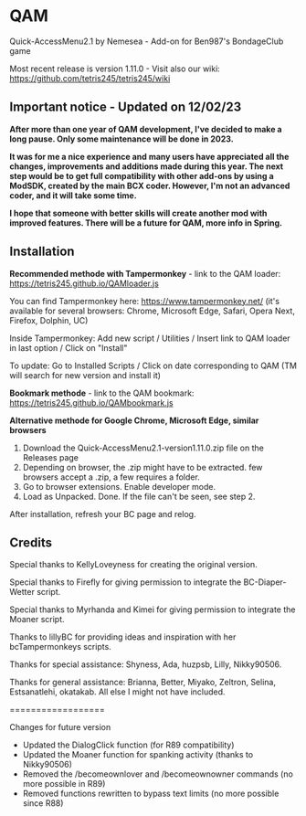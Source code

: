 # QAM

Quick-AccessMenu2.1 by Nemesea - Add-on for Ben987's BondageClub game 

Most recent release is version 1.11.0 - Visit also our wiki: https://github.com/tetris245/tetris245/wiki

## Important notice - Updated on 12/02/23

**After more than one year of QAM development, I've decided to make a long pause. Only some maintenance will be done in 2023.**

**It was for me a nice experience and many users have appreciated all the changes, improvements and additions made during this year. The next step would be to get full compatibility with other add-ons by using a ModSDK, created by the main BCX coder. However, I'm not an advanced coder, and it will take some time.**

**I hope that someone with better skills will create another mod with improved features. There will be a future for QAM, more info in Spring.** 
 
## Installation 

**Recommended methode with Tampermonkey** - link to the QAM loader: https://tetris245.github.io/QAMloader.js

You can find Tampermonkey here: https://www.tampermonkey.net/ (it's available for several browsers: Chrome, Microsoft Edge, Safari, Opera Next, Firefox, Dolphin, UC)

Inside Tampermonkey: Add new script / Utilities / Insert link to QAM loader in last option / Click on "Install"

To update: Go to Installed Scripts / Click on date corresponding to QAM (TM will search for new version and install it)

**Bookmark methode** - link to the QAM bookmark: https://tetris245.github.io/QAMbookmark.js

**Alternative methode for Google Chrome, Microsoft Edge, similar browsers**
1. Download the Quick-AccessMenu2.1-version1.11.0.zip file on the Releases page
2. Depending on browser, the .zip might have to be extracted. few browsers accept a .zip, a few requires a folder.
3. Go to browser extensions. Enable developer mode.
4. Load as Unpacked. Done. If the file can't be seen, see step 2.

After installation, refresh your BC page and relog.

## Credits

Special thanks to KellyLoveyness for creating the original version.

Special thanks to Firefly for giving permission to integrate the BC-Diaper-Wetter script.

Special thanks to Myrhanda and Kimei for giving permission to integrate the Moaner script.

Thanks to lillyBC for providing ideas and inspiration with her bcTampermonkeys scripts.

Thanks for special assistance:
Shyness, Ada, huzpsb, Lilly, Nikky90506.

Thanks for general assistance:
Brianna, Better, Miyako, Zeltron, Selina, Estsanatlehi, okatakab.
All else I might not have included.

==================

Changes for future version

* Updated the DialogClick function (for R89 compatibility)
* Updated the Moaner function for spanking activity (thanks to Nikky90506)
* Removed the /becomeownlover and /becomeownowner commands (no more possible in R89)
* Removed functions rewritten to bypass text limits (no more possible since R88)










